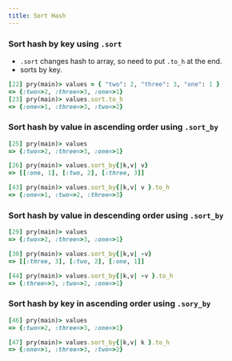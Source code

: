 ```yaml
---
title: Sort Hash
---
```


### Sort hash by key using `.sort` 

- `.sort` changes hash to array, so need to put `.to_h` at the end.
- sorts by key.

```rb
[22] pry(main)> values = { "two": 2, "three": 3, "one": 1 }
=> {:two=>2, :three=>3, :one=>1}
[23] pry(main)> values.sort.to_h
=> {:one=>1, :three=>3, :two=>2}
```

### Sort hash by value in ascending order using `.sort_by`

```rb
[25] pry(main)> values
=> {:two=>2, :three=>3, :one=>1}

[26] pry(main)> values.sort_by{|k,v| v}
=> [[:one, 1], [:two, 2], [:three, 3]]

[43] pry(main)> values.sort_by{|k,v| v }.to_h
=> {:one=>1, :two=>2, :three=>3}
```

### Sort hash by value in descending order using `.sort_by`

```rb
[29] pry(main)> values
=> {:two=>2, :three=>3, :one=>1}

[30] pry(main)> values.sort_by{|k,v| -v}
=> [[:three, 3], [:two, 2], [:one, 1]]

[44] pry(main)> values.sort_by{|k,v| -v }.to_h
=> {:three=>3, :two=>2, :one=>1}
```

### Sort hash by key in ascending order using `.sory_by`

```rb
[46] pry(main)> values
=> {:two=>2, :three=>3, :one=>1}

[47] pry(main)> values.sort_by{|k,v| k }.to_h
=> {:one=>1, :three=>3, :two=>2}
```